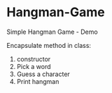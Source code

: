 # Hangman-Game
Simple Hangman Game - Demo

Encapsulate method in class: 

1. constructor
2. Pick a word
3. Guess a character
4. Print hangman

